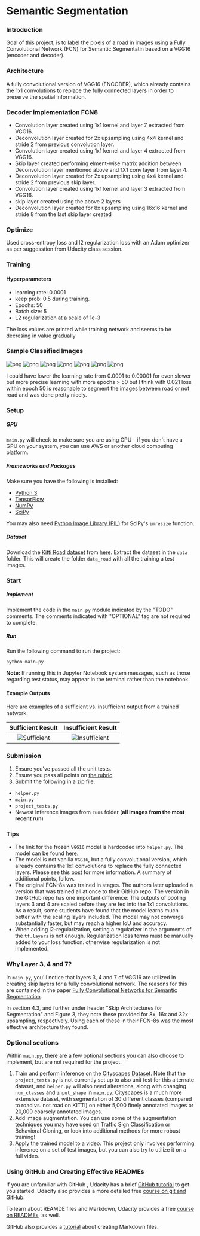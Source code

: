 # Semantic Segmentation
### Introduction
Goal of this project, is to label the pixels of a road in images using a Fully Convolutional Network (FCN) for Semantic Segmentatin based on a VGG16 (encoder and decoder).


### Architecture
A fully convolutional version of VGG16 (ENCODER), which already contains the 1x1 convolutions to replace the fully connected layers in order to preserve the spatial information.

### Decoder implementation FCN8
- Convolution layer created using 1x1 kernel and layer 7 extracted from VGG16.
- Deconvolution layer created for 2x upsampling using 4x4 kernel and stride 2 from previous convolution layer.
- Convolution layer created using 1x1 kernel and layer 4 extracted from VGG16.
- Skip layer created performing elment-wise matrix addition between Deconvolution layer mentioned above and 1X1 conv layer from    layer 4.
- Deconvolution layer created for 2x upsampling using 4x4 kernel and stride 2 from previous skip layer.
- Convolution layer created using 1x1 kernel and layer 3 extracted from VGG16.
- skip layer created using the above 2 layers
- Deconvolution layer created for 8x upsampling using 16x16 kernel and stride 8 from the last skip layer created

### Optimize
Used cross-entropy loss and l2 regularization loss with an Adam optimizer as per suggesstion from Udacity class session.

### Training
#### Hyperparameters
- learning rate: 0.0001
- keep prob: 0.5 during training.
- Epochs: 50
- Batch size: 5
- L2 regularization at a scale of 1e-3

 The loss values are printed while training network and seems to be decresing in value gradually
 
### Sample Classified Images
![png](./images/um_000004.png)
![png](./images/um_000005.png)
![png](./images/um_000006.png)
![png](./images/um_000007.png)
![png](./images/um_000095.png)
![png](./images/um_000098.png)
![png](./images/um_000099.png)

I could have lower the learning rate from 0.0001 to 0.00001 for even slower but more precise learning with more epochs > 50 but I think with 0.021 loss within epoch 50 is reasonable to segment the images between road or not road and was done pretty nicely.

### Setup
##### GPU
`main.py` will check to make sure you are using GPU - if you don't have a GPU on your system, you can use AWS or another cloud computing platform.
##### Frameworks and Packages
Make sure you have the following is installed:
 - [Python 3](https://www.python.org/)
 - [TensorFlow](https://www.tensorflow.org/)
 - [NumPy](http://www.numpy.org/)
 - [SciPy](https://www.scipy.org/)

You may also need [Python Image Library (PIL)](https://pillow.readthedocs.io/) for SciPy's `imresize` function.

##### Dataset
Download the [Kitti Road dataset](http://www.cvlibs.net/datasets/kitti/eval_road.php) from [here](http://www.cvlibs.net/download.php?file=data_road.zip).  Extract the dataset in the `data` folder.  This will create the folder `data_road` with all the training a test images.

### Start
##### Implement
Implement the code in the `main.py` module indicated by the "TODO" comments.
The comments indicated with "OPTIONAL" tag are not required to complete.
##### Run
Run the following command to run the project:
```
python main.py
```
**Note:** If running this in Jupyter Notebook system messages, such as those regarding test status, may appear in the terminal rather than the notebook.

#### Example Outputs
Here are examples of a sufficient vs. insufficient output from a trained network:

Sufficient Result          |  Insufficient Result
:-------------------------:|:-------------------------:
![Sufficient](./examples/sufficient_result.png)  |  ![Insufficient](./examples/insufficient_result.png)

### Submission
1. Ensure you've passed all the unit tests.
2. Ensure you pass all points on [the rubric](https://review.udacity.com/#!/rubrics/989/view).
3. Submit the following in a zip file.
 - `helper.py`
 - `main.py`
 - `project_tests.py`
 - Newest inference images from `runs` folder  (**all images from the most recent run**)
 
### Tips
- The link for the frozen `VGG16` model is hardcoded into `helper.py`.  The model can be found [here](https://s3-us-west-1.amazonaws.com/udacity-selfdrivingcar/vgg.zip).
- The model is not vanilla `VGG16`, but a fully convolutional version, which already contains the 1x1 convolutions to replace the fully connected layers. Please see this [post](https://s3-us-west-1.amazonaws.com/udacity-selfdrivingcar/forum_archive/Semantic_Segmentation_advice.pdf) for more information.  A summary of additional points, follow. 
- The original FCN-8s was trained in stages. The authors later uploaded a version that was trained all at once to their GitHub repo.  The version in the GitHub repo has one important difference: The outputs of pooling layers 3 and 4 are scaled before they are fed into the 1x1 convolutions.  As a result, some students have found that the model learns much better with the scaling layers included. The model may not converge substantially faster, but may reach a higher IoU and accuracy. 
- When adding l2-regularization, setting a regularizer in the arguments of the `tf.layers` is not enough. Regularization loss terms must be manually added to your loss function. otherwise regularization is not implemented.

### Why Layer 3, 4 and 7?
In `main.py`, you'll notice that layers 3, 4 and 7 of VGG16 are utilized in creating skip layers for a fully convolutional network. The reasons for this are contained in the paper [Fully Convolutional Networks for Semantic Segmentation](https://arxiv.org/pdf/1605.06211.pdf).

In section 4.3, and further under header "Skip Architectures for Segmentation" and Figure 3, they note these provided for 8x, 16x and 32x upsampling, respectively. Using each of these in their FCN-8s was the most effective architecture they found. 

### Optional sections
Within `main.py`, there are a few optional sections you can also choose to implement, but are not required for the project.

1. Train and perform inference on the [Cityscapes Dataset](https://www.cityscapes-dataset.com/). Note that the `project_tests.py` is not currently set up to also unit test for this alternate dataset, and `helper.py` will also need alterations, along with changing `num_classes` and `input_shape` in `main.py`. Cityscapes is a much more extensive dataset, with segmentation of 30 different classes (compared to road vs. not road on KITTI) on either 5,000 finely annotated images or 20,000 coarsely annotated images.
2. Add image augmentation. You can use some of the augmentation techniques you may have used on Traffic Sign Classification or Behavioral Cloning, or look into additional methods for more robust training!
3. Apply the trained model to a video. This project only involves performing inference on a set of test images, but you can also try to utilize it on a full video.
 
### Using GitHub and Creating Effective READMEs
If you are unfamiliar with GitHub , Udacity has a brief [GitHub tutorial](http://blog.udacity.com/2015/06/a-beginners-git-github-tutorial.html) to get you started. Udacity also provides a more detailed free [course on git and GitHub](https://www.udacity.com/course/how-to-use-git-and-github--ud775).

To learn about REAMDE files and Markdown, Udacity provides a free [course on READMEs](https://www.udacity.com/courses/ud777), as well. 

GitHub also provides a [tutorial](https://guides.github.com/features/mastering-markdown/) about creating Markdown files.
